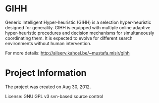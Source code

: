 # GIHH
Generic Intelligent Hyper-heuristic (GIHH) is a selection hyper-heuristic designed for generality. GIHH is equipped with multiple online adaptive hyper-heuristic procedures and decision mechanisms for simultaneously coordinating them. It is expected to evolve for different search environments without human intervention.

For more details: http://allserv.kahosl.be/~mustafa.misir/gihh

# Project Information
The project was created on Aug 30, 2012.

License: GNU GPL v3
svn-based source control